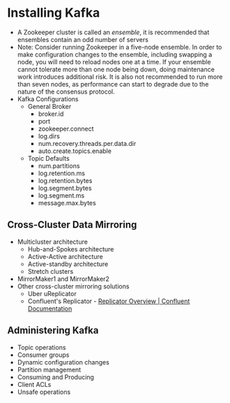 # Installing Kafka

- A Zookeeper cluster is called an *ensemble*, it is recommended that ensembles contain an odd number of servers
- Note: Consider running Zookeeper in a five-node ensemble. In order to make configuration changes to the ensemble, including swapping a node, you will need to reload nodes one at a time. If your ensemble cannot tolerate more than one node being down, doing maintenance work introduces additional risk. It is also not recommended to run more than seven nodes, as performance can start to degrade due to the nature of the consensus protocol.
- Kafka Configurations
  - General Broker
    - broker.id
    - port
    - zookeeper.connect
    - log.dirs
    - num.recovery.threads.per.data.dir
    - auto.create.topics.enable
  - Topic Defaults
    - num.partitions
    - log.retention.ms
    - log.retention.bytes
    - log.segment.bytes
    - log.segment.ms
    - message.max.bytes

## Cross-Cluster Data Mirroring

- Multicluster architecture
  - Hub-and-Spokes architecture
  - Active-Active architecture
  - Active-standby architecture
  - Stretch clusters
- MirrorMaker1 and MirrorMaker2
- Other cross-cluster mirroring solutions
  - Uber uReplicator
  - Confluent's Replicator - [Replicator Overview | Confluent Documentation](https://docs.confluent.io/platform/current/multi-dc-deployments/replicator/index.html)

## Administering Kafka

- Topic operations
- Consumer groups
- Dynamic configuration changes
- Partition management
- Consuming and Producing
- Client ACLs
- Unsafe operations
